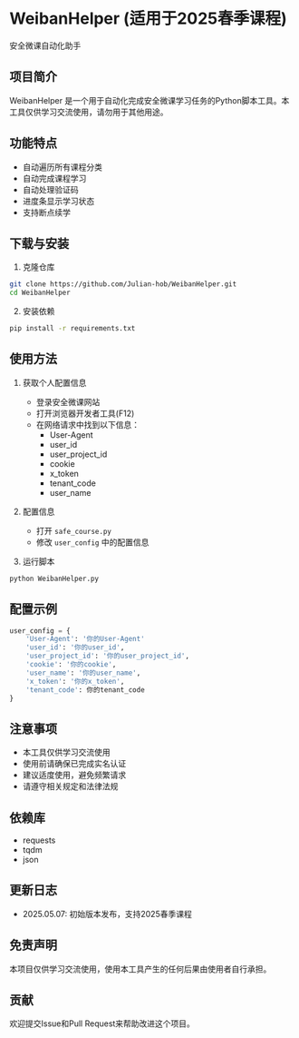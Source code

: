 # WeibanHelper (适用于2025春季课程)
安全微课自动化助手

## 项目简介
WeibanHelper 是一个用于自动化完成安全微课学习任务的Python脚本工具。本工具仅供学习交流使用，请勿用于其他用途。

## 功能特点
- 自动遍历所有课程分类
- 自动完成课程学习
- 自动处理验证码
- 进度条显示学习状态
- 支持断点续学

## 下载与安装
1. 克隆仓库
```bash
git clone https://github.com/Julian-hob/WeibanHelper.git
cd WeibanHelper
```

2. 安装依赖
```bash
pip install -r requirements.txt
```

## 使用方法
1. 获取个人配置信息
   - 登录安全微课网站
   - 打开浏览器开发者工具(F12)
   - 在网络请求中找到以下信息：
     - User-Agent
     - user_id
     - user_project_id
     - cookie
     - x_token
     - tenant_code
     - user_name

2. 配置信息
   - 打开 `safe_course.py`
   - 修改 `user_config` 中的配置信息

3. 运行脚本
```bash
python WeibanHelper.py
```

## 配置示例
```python
user_config = {
    'User-Agent': '你的User-Agent'
    'user_id': '你的user_id',
    'user_project_id': '你的user_project_id',
    'cookie': '你的cookie',
    'user_name': '你的user_name',
    'x_token': '你的x_token',
    'tenant_code': 你的tenant_code
}
```

## 注意事项
- 本工具仅供学习交流使用
- 使用前请确保已完成实名认证
- 建议适度使用，避免频繁请求
- 请遵守相关规定和法律法规

## 依赖库
- requests
- tqdm
- json

## 更新日志
- 2025.05.07: 初始版本发布，支持2025春季课程

## 免责声明
本项目仅供学习交流使用，使用本工具产生的任何后果由使用者自行承担。

## 贡献
欢迎提交Issue和Pull Request来帮助改进这个项目。
